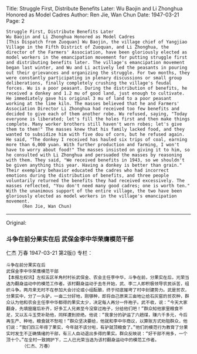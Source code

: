 Title: Struggle First, Distribute Benefits Later: Wu Baojin and Li Zhonghua Honored as Model Cadres
Author: Ren Jie, Wan Chun
Date: 1947-03-21
Page: 2

    Struggle First, Distribute Benefits Later
    Wu Baojin and Li Zhonghua Honored as Model Cadres
    [This Dispatch from Zuoquan] Wu Baojin, the village chief of Yangjiao Village in the Fifth District of Zuoquan, and Li Zhonghua, the director of the Farmers' Association, have been gloriously elected as model workers in the emancipation movement for putting struggle first and distributing benefits later. The village's emancipation movement began last winter, and Wu and Li actively led the peasants in pouring out their grievances and organizing the struggle. For two months, they were constantly participating in plenary discussions or small group deliberations, finally completely crushing the village's feudal forces. Wu is a poor peasant. During the distribution of benefits, he received a donkey and 1.2 mu of good land, just enough to cultivate. He immediately gave his original 3 mu of land to a poor peasant working at the lime kiln. The masses believed that he and Farmers' Association Director Li Zhonghua had received too few benefits and decided to give each of them another robe. Wu refused, saying, "Today everyone is liberated; let's fill the holes first and then make things complete. Many worker brothers still haven't worn robes; let's give them to them!" The masses knew that his family lacked food, and they wanted to subsidize him with five dou of corn, but he refused again. He said, "The donkey I received has hauled six trips of coal, earning more than 6,000 yuan. With further production and farming, I won't have to worry about food!" The masses insisted on giving it to him, so he consulted with Li Zhonghua and persuaded the masses by reasoning with them. They said, "We received benefits in 1943, so we shouldn't be given anything this year. Having a donkey is better than grain." Their exemplary behavior educated the cadres who had incorrect emotions during the distribution of benefits, and three people voluntarily returned the benefits they had received excessively. The masses reflected, "You don't need many good cadres; one is worth ten." With the unanimous support of the entire village, the two have been gloriously elected as model workers in the village's emancipation movement.
          (Ren Jie, Wan Chun)



<hr /> 

Original: 


### 斗争在前分果实在后  武保金李中华荣膺模范干部
仁杰  万春
1947-03-21
第2版()
专栏：

    斗争在前分果实在后
    武保金李中华荣膺模范干部
    【本报左权讯】左权五区羊角村村长武保金、农会主任李中华，斗争在前，分果实在后，光荣当选为翻身运动中的模范工作者。该村翻身运动于去冬开始，武、李二人即积极领导农民诉苦，组织斗争。两月来无时不在参加大会讨论或小组酝酿，终于彻底摧垮了村中封建势力。武是贫农，分果实中，分了一头驴，一亩二分好地，刚够种，即将自己原来三亩地让给石灰窑的贫农种，群众认为他和农会主任李中华都得的果实太少，决定每人再分一件袍子。武不收，说：“今天大家翻身，先填窟窿后补齐，好多工人兄弟至今没穿过袍子，分给他们吧！”群众知他家里粮食不足，又以五斗玉茭补助他，同样遭到拒绝。他说：“我拿分的驴运了六趟煤，赚六千多元，今后再生产、种地，粮食就不愁啦！”群众坚决要给，他就和李中华商议，以算账方式劝阻群众，他们说：“我们四三年得了果实，今年就不该分啦，有驴就顶粮食了。”他们的模范行为教育了分果实时发生不正确情绪的干部，有三人自动退出多得的果实。群众反映说：“好干部不用多，一个顶十个。”在全村一致拥护下，二人已光荣当选为该村翻身运动中的模范工作者。
          （仁杰、万春）
